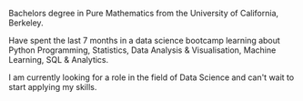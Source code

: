 Bachelors degree in Pure Mathematics from the University of California, Berkeley. 

Have spent the last 7 months in a data science bootcamp learning about Python Programming, Statistics, Data Analysis & Visualisation, Machine Learning, SQL & Analytics. 

I am currently looking for a role in the field of Data Science and can't wait to start applying my skills.
